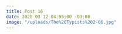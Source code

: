 ```yaml
---
title: Post 16
date: 2020-03-12 04:55:00 -03:00
image: "/uploads/The%20Typists%202-06.jpg"
---
```


